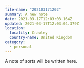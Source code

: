 ```yaml
---
file-name: "202103171202"
summary: A new note
date: 2021-03-17T12:03:03.164Z
updated: 2021-03-17T12:03:04.379Z
location:
  locality: Crawley
  country-name: United Kingdom
category:
  - personal
---
```

A note of sorts will be written here.